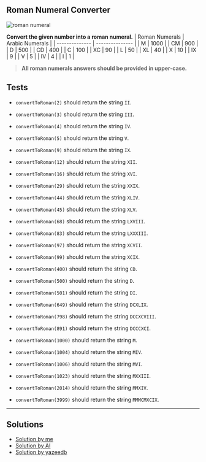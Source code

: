 ## Roman Numeral Converter

![roman numeral](https://cdn.britannica.com/52/225152-138-5A453835/did-you-know-Roman-numerals.jpg?w=800&h=450&c=crop)

**Convert the given number into a roman numeral.**
| Roman Numerals | Arabic Numerals |
| -------------- | --------------- |
| M | 1000 |
| CM | 900 |
| D | 500 |
| CD | 400 |
| C | 100 |
| XC | 90 |
| L | 50 |
| XL | 40 |
| X | 10 |
| IX | 9 |
| V | 5 |
| IV | 4 |
| I | 1 |

> **All roman numerals answers should be provided in upper-case.**

## Tests

- `convertToRoman(2)` should return the string `II`.

- `convertToRoman(3)` should return the string `III`.

- `convertToRoman(4)` should return the string `IV`.

- `convertToRoman(5)` should return the string `V`.

- `convertToRoman(9)` should return the string `IX`.

- `convertToRoman(12)` should return the string `XII`.

- `convertToRoman(16)` should return the string `XVI`.

- `convertToRoman(29)` should return the string `XXIX`.

- `convertToRoman(44)` should return the string `XLIV`.

- `convertToRoman(45)` should return the string `XLV`.

- `convertToRoman(68)` should return the string `LXVIII`.

- `convertToRoman(83)` should return the string `LXXXIII`.

- `convertToRoman(97)` should return the string `XCVII`.

- `convertToRoman(99)` should return the string `XCIX`.

- `convertToRoman(400)` should return the string `CD`.

- `convertToRoman(500)` should return the string `D`.

- `convertToRoman(501)` should return the string `DI`.

- `convertToRoman(649)` should return the string `DCXLIX`.

- `convertToRoman(798)` should return the string `DCCXCVIII`.

- `convertToRoman(891)` should return the string `DCCCXCI`.

- `convertToRoman(1000)` should return the string `M`.

- `convertToRoman(1004)` should return the string `MIV`.

- `convertToRoman(1006)` should return the string `MVI`.

- `convertToRoman(1023)` should return the string `MXXIII`.

- `convertToRoman(2014)` should return the string `MMXIV`.

- `convertToRoman(3999)` should return the string `MMMCMXCIX`.

---

## Solutions

- [Solution by me](https://github.com/AykhanM/JavaScript-Mastery-Lab/blob/master/freecodecamp.org/Roman%20Numeral%20Convertor/convertor.js)
- [Solution by AI](https://github.com/AykhanM/JavaScript-Mastery-Lab/blob/master/freecodecamp.org/Roman%20Numeral%20Convertor/solutionAI.js)
- [Solution by yazeedb](https://github.com/AykhanM/JavaScript-Mastery-Lab/blob/master/freecodecamp.org/Roman%20Numeral%20Convertor/solutionByYazeedb.js)
